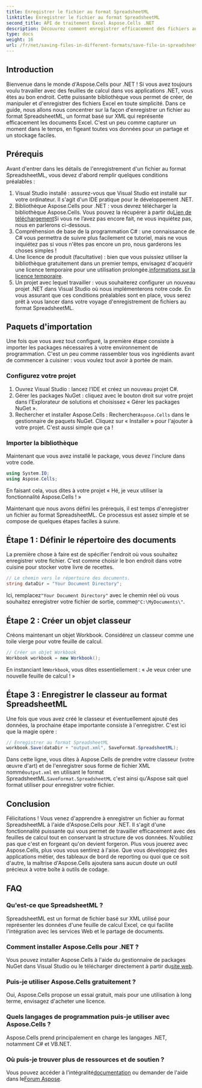 ```yaml
---
title: Enregistrer le fichier au format SpreadsheetML
linktitle: Enregistrer le fichier au format SpreadsheetML
second_title: API de traitement Excel Aspose.Cells .NET
description: Découvrez comment enregistrer efficacement des fichiers au format SpreadsheetML à l'aide d'Aspose.Cells pour .NET avec ce guide complet étape par étape.
type: docs
weight: 16
url: /fr/net/saving-files-in-different-formats/save-file-in-spreadsheetml-format/
---
```

## Introduction
Bienvenue dans le monde d'Aspose.Cells pour .NET ! Si vous avez toujours voulu travailler avec des feuilles de calcul dans vos applications .NET, vous êtes au bon endroit. Cette puissante bibliothèque vous permet de créer, de manipuler et d'enregistrer des fichiers Excel en toute simplicité. Dans ce guide, nous allons nous concentrer sur la façon d'enregistrer un fichier au format SpreadsheetML, un format basé sur XML qui représente efficacement les documents Excel. C'est un peu comme capturer un moment dans le temps, en figeant toutes vos données pour un partage et un stockage faciles. 
## Prérequis
Avant d'entrer dans les détails de l'enregistrement d'un fichier au format SpreadsheetML, vous devez d'abord remplir quelques conditions préalables :
1. Visual Studio installé : assurez-vous que Visual Studio est installé sur votre ordinateur. Il s'agit d'un IDE pratique pour le développement .NET.
2.  Bibliothèque Aspose.Cells pour .NET : vous devrez télécharger la bibliothèque Aspose.Cells. Vous pouvez la récupérer à partir du[Lien de téléchargement](https://releases.aspose.com/cells/net/)Si vous ne l’avez pas encore fait, ne vous inquiétez pas, nous en parlerons ci-dessous.
3. Compréhension de base de la programmation C# : une connaissance de C# vous permettra de suivre plus facilement ce tutoriel, mais ne vous inquiétez pas si vous n'êtes pas encore un pro, nous garderons les choses simples !
4.  Une licence de produit (facultative) : bien que vous puissiez utiliser la bibliothèque gratuitement dans un premier temps, envisagez d'acquérir une licence temporaire pour une utilisation prolongée.[informations sur la licence temporaire](https://purchase.aspose.com/temporary-license/).
5. Un projet avec lequel travailler : vous souhaiterez configurer un nouveau projet .NET dans Visual Studio où nous implémenterons notre code.
En vous assurant que ces conditions préalables sont en place, vous serez prêt à vous lancer dans votre voyage d'enregistrement de fichiers au format SpreadsheetML.
## Paquets d'importation
Une fois que vous avez tout configuré, la première étape consiste à importer les packages nécessaires à votre environnement de programmation. C'est un peu comme rassembler tous vos ingrédients avant de commencer à cuisiner : vous voulez tout avoir à portée de main. 
### Configurez votre projet
1. Ouvrez Visual Studio : lancez l’IDE et créez un nouveau projet C#.
2. Gérer les packages NuGet : cliquez avec le bouton droit sur votre projet dans l'Explorateur de solutions et choisissez « Gérer les packages NuGet ».
3.  Rechercher et installer Aspose.Cells : Rechercher`Aspose.Cells` dans le gestionnaire de paquets NuGet. Cliquez sur « Installer » pour l'ajouter à votre projet. C'est aussi simple que ça !
### Importer la bibliothèque
Maintenant que vous avez installé le package, vous devez l'inclure dans votre code.
```csharp
using System.IO;
using Aspose.Cells;
```
En faisant cela, vous dites à votre projet « Hé, je veux utiliser la fonctionnalité Aspose.Cells ! » 

Maintenant que nous avons défini les prérequis, il est temps d'enregistrer un fichier au format SpreadsheetML. Ce processus est assez simple et se compose de quelques étapes faciles à suivre. 
## Étape 1 : Définir le répertoire des documents
La première chose à faire est de spécifier l'endroit où vous souhaitez enregistrer votre fichier. C'est comme choisir le bon endroit dans votre cuisine pour stocker votre livre de recettes.
```csharp
// Le chemin vers le répertoire des documents.
string dataDir = "Your Document Directory";
```
 Ici, remplacez`"Your Document Directory"` avec le chemin réel où vous souhaitez enregistrer votre fichier de sortie, comme`@"C:\MyDocuments\"`.
## Étape 2 : Créer un objet classeur
Créons maintenant un objet Workbook. Considérez un classeur comme une toile vierge pour votre feuille de calcul. 
```csharp
// Créer un objet Workbook
Workbook workbook = new Workbook();
```
 En instanciant le`Workbook`, vous dites essentiellement : « Je veux créer une nouvelle feuille de calcul ! »
## Étape 3 : Enregistrer le classeur au format SpreadsheetML
Une fois que vous avez créé le classeur et éventuellement ajouté des données, la prochaine étape importante consiste à l'enregistrer. C'est ici que la magie opère :
```csharp
// Enregistrer au format SpreadsheetML
workbook.Save(dataDir + "output.xml", SaveFormat.SpreadsheetML);
```
 Dans cette ligne, vous dites à Aspose.Cells de prendre votre classeur (votre œuvre d'art) et de l'enregistrer sous forme de fichier XML nommé`output.xml` en utilisant le format SpreadsheetML.`SaveFormat.SpreadsheetML` c'est ainsi qu'Aspose sait quel format utiliser pour enregistrer votre fichier.
## Conclusion
Félicitations ! Vous venez d'apprendre à enregistrer un fichier au format SpreadsheetML à l'aide d'Aspose.Cells pour .NET. Il s'agit d'une fonctionnalité puissante qui vous permet de travailler efficacement avec des feuilles de calcul tout en conservant la structure de vos données. N'oubliez pas que c'est en forgeant qu'on devient forgeron. Plus vous jouerez avec Aspose.Cells, plus vous vous sentirez à l'aise.
Que vous développiez des applications métier, des tableaux de bord de reporting ou quoi que ce soit d'autre, la maîtrise d'Aspose.Cells ajoutera sans aucun doute un outil précieux à votre boîte à outils de codage.
## FAQ
### Qu'est-ce que SpreadsheetML ?
SpreadsheetML est un format de fichier basé sur XML utilisé pour représenter les données d'une feuille de calcul Excel, ce qui facilite l'intégration avec les services Web et le partage de documents.
### Comment installer Aspose.Cells pour .NET ?
 Vous pouvez installer Aspose.Cells à l'aide du gestionnaire de packages NuGet dans Visual Studio ou le télécharger directement à partir du[site web](https://releases.aspose.com/cells/net/).
### Puis-je utiliser Aspose.Cells gratuitement ?
Oui, Aspose.Cells propose un essai gratuit, mais pour une utilisation à long terme, envisagez d'acheter une licence.
### Quels langages de programmation puis-je utiliser avec Aspose.Cells ?
Aspose.Cells prend principalement en charge les langages .NET, notamment C# et VB.NET.
### Où puis-je trouver plus de ressources et de soutien ?
 Vous pouvez accéder à l'intégralité[documentation](https://reference.aspose.com/cells/net/) ou demander de l'aide dans le[Forum Aspose](https://forum.aspose.com/c/cells/9).
